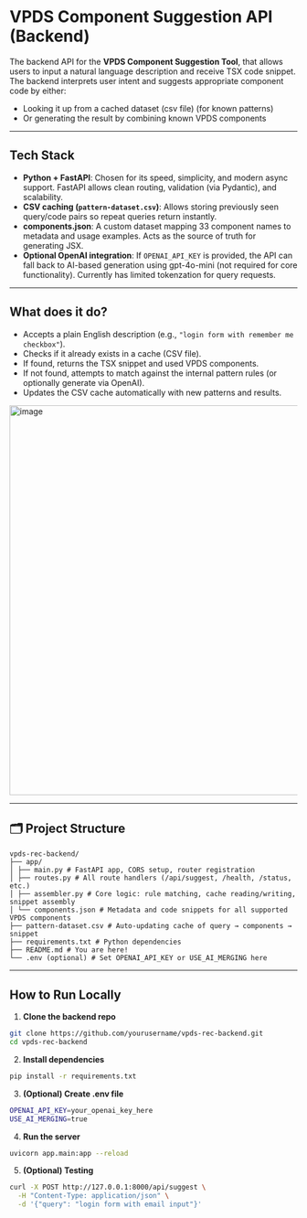 # VPDS Component Suggestion API (Backend)

The backend API for the **VPDS Component Suggestion Tool**, that allows users to input a natural language description and receive TSX code snippet. The backend interprets user intent and suggests appropriate component code by either:
- Looking it up from a cached dataset (csv file) (for known patterns)
- Or generating the result by combining known VPDS components

---

## Tech Stack

- **Python + FastAPI**: Chosen for its speed, simplicity, and modern async support. FastAPI allows clean routing, validation (via Pydantic), and scalability.
- **CSV caching (`pattern-dataset.csv`)**: Allows storing previously seen query/code pairs so repeat queries return instantly.
- **components.json**: A custom dataset mapping 33 component names to metadata and usage examples. Acts as the source of truth for generating JSX.
- **Optional OpenAI integration**: If `OPENAI_API_KEY` is provided, the API can fall back to AI-based generation using gpt-4o-mini (not required for core functionality). Currently has limited tokenzation for query requests. 

---

## What does it do?

- Accepts a plain English description (e.g., `"login form with remember me checkbox"`).
- Checks if it already exists in a cache (CSV file).
- If found, returns the TSX snippet and used VPDS components.
- If not found, attempts to match against the internal pattern rules (or optionally generate via OpenAI).
- Updates the CSV cache automatically with new patterns and results.

 <img width="960" height="682" alt="image" src="https://github.com/user-attachments/assets/04d8849e-215d-4013-9809-59b15f13434f" />
 
---

## 🗂 Project Structure
```
vpds-rec-backend/
├── app/
│ ├── main.py # FastAPI app, CORS setup, router registration
│ ├── routes.py # All route handlers (/api/suggest, /health, /status, etc.)
│ ├── assembler.py # Core logic: rule matching, cache reading/writing, snippet assembly
│ └── components.json # Metadata and code snippets for all supported VPDS components
├── pattern-dataset.csv # Auto-updating cache of query → components → snippet
├── requirements.txt # Python dependencies
├── README.md # You are here!
└── .env (optional) # Set OPENAI_API_KEY or USE_AI_MERGING here
```
---

## How to Run Locally

1. **Clone the backend repo**
```bash
git clone https://github.com/yourusername/vpds-rec-backend.git
cd vpds-rec-backend
```
2. **Install dependencies**
```bash
pip install -r requirements.txt
```
3. **(Optional) Create .env file**
```bash
OPENAI_API_KEY=your_openai_key_here
USE_AI_MERGING=true
```
4. **Run the server**
```bash
uvicorn app.main:app --reload
```
5. **(Optional) Testing**
```bash
curl -X POST http://127.0.0.1:8000/api/suggest \
  -H "Content-Type: application/json" \
  -d '{"query": "login form with email input"}'
```



   
